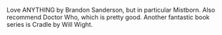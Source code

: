 Love ANYTHING by Brandon Sanderson, but in particular Mistborn. Also recommend Doctor Who, which is pretty good. 
Another fantastic book series is Cradle by Will Wight.

